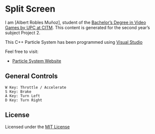 # Split Screen

I am [Albert Robles Muñoz], student of the [Bachelor’s Degree in Video Games by UPC at CITM](https://www.citm.upc.edu/ing/estudis/graus-videojocs/). 
This content is generated for the second year’s subject Project 2.

This C++ Particle System has been programmed using [Visual Studio](https://visualstudio.microsoft.com/es/vs/)

Feel free to visit:
- [Particle System Website](https://github.com/Albertito029/Split-Screen-Research)

## General Controls

	W Key: Throttle / Accelerate
	S Key: Brake
	A Key: Turn Left
	D Key: Turn Right

## License
Licensed under the [MIT License](LICENSE)